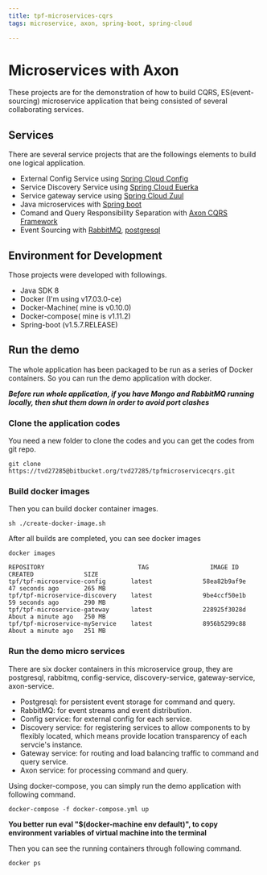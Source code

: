 ```yaml
---
title: tpf-microservices-cqrs
tags: microservice, axon, spring-boot, spring-cloud

---
```


# Microservices with Axon
These projects are for the demonstration of how to build CQRS, ES(event-sourcing) microservice application that being consisted of several collaborating services. 

## Services
There are several service projects that are the followings elements to build one logical application.

* External Config Service using [Spring Cloud Config](https://cloud.spring.io/spring-cloud-config/)
* Service Discovery Service using [Spring Cloud Euerka](https://cloud.spring.io/spring-cloud-netflix/single/spring-cloud-netflix.html#spring-cloud-eureka-server)
* Service gateway service using [Spring Cloud Zuul](https://cloud.spring.io/spring-cloud-netflix/single/spring-cloud-netflix.html#_router_and_filter_zuul)
* Java microservices with [Spring boot](http://projects.spring.io/spring-boot/)
* Comand and Query Responsibility Separation with [Axon CQRS Framework](http://www.axonframework.org/)
* Event Sourcing with [RabbitMQ](https://www.rabbitmq.com/), [postgresql](https://www.postgresql.org/docs/)

## Environment for Development
Those projects were developed with followings.
 
* Java SDK 8
* Docker (I'm using v17.03.0-ce)
* Docker-Machine( mine is v0.10.0)
* Docker-compose( mine is v1.11.2)
* Spring-boot (v1.5.7.RELEASE)

## Run the demo
The whole application has been packaged to be run as a series of Docker containers. So you can run the demo application with docker. 

***Before run whole application, if you have Mongo and RabbitMQ running locally, then shut them down in order to avoid port clashes***

### Clone the application codes
You need a new folder to clone the codes and you can get the codes from git repo.

```
git clone https://tvd27285@bitbucket.org/tvd27285/tpfmicroservicecqrs.git
```
### Build docker images
Then you can build docker container images.

```
sh ./create-docker-image.sh
```
After all builds are completed, you can see docker images

```
docker images
```

```
REPOSITORY                   		TAG                 IMAGE ID            CREATED              SIZE
tpf/tpf-microservice-config       latest              58ea82b9af9e        47 seconds ago       265 MB
tpf/tpf-microservice-discovery    latest              9be4ccf50e1b        59 seconds ago       290 MB
tpf/tpf-microservice-gateway      latest              228925f3028d        About a minute ago   250 MB
tpf/tpf-microservice-myService    latest              8956b5299c88        About a minute ago   251 MB
```

### Run the demo micro services
There are six docker containers in this microservice group, they are postgresql, rabbitmq, config-service, discovery-service, gateway-service, axon-service.

* Postgresql: for persistent event storage for command and query.
* RabbitMQ: for event streams and event distribution.
* Config service: for external config for each service.
*  Discovery service: for registering services to allow components to by flexibly located, which means provide location transparency of each servcie's instance.
*  Gateway service: for routing and load balancing traffic to command and query service.
*  Axon service: for processing command and query.

Using docker-compose, you can simply run the demo application with following command.

```
docker-compose -f docker-compose.yml up
```

**You better run eval "$(docker-machine env default)", to copy environment variables of virtual machine into the terminal**

Then you can see the running containers through following command.

```
docker ps
```

